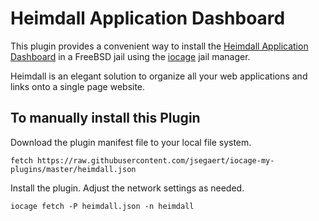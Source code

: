 # Heimdall Application Dashboard
This plugin provides a convenient way to install the [Heimdall Application Dashboard](https://github.com/linuxserver/Heimdall/blob/master/readme.md) in a FreeBSD jail using the [iocage](https://github.com/iocage/iocage) jail manager.

Heimdall is an elegant solution to organize all your web applications and links onto a single page website.

## To manually install this Plugin
Download the plugin manifest file to your local file system.
```
fetch https://raw.githubusercontent.com/jsegaert/iocage-my-plugins/master/heimdall.json 
```
Install the plugin.  Adjust the network settings as needed.
```
iocage fetch -P heimdall.json -n heimdall
```

